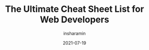 ---
author: insharamin
date: 2021-07-19
publisher: thepracticaldev
tags:
  - html
  - css
  - javascript
  - cheat-sheets
target_url: https://dev.to/insha/the-ultimate-cheat-sheet-list-for-web-developers-2i9i
title: The Ultimate Cheat Sheet List for Web Developers
---